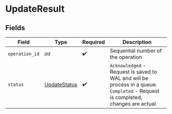 # UpdateResult


## Fields

| Field                                                                                                                            | Type                                                                                                                             | Required                                                                                                                         | Description                                                                                                                      |
| -------------------------------------------------------------------------------------------------------------------------------- | -------------------------------------------------------------------------------------------------------------------------------- | -------------------------------------------------------------------------------------------------------------------------------- | -------------------------------------------------------------------------------------------------------------------------------- |
| `operation_id`                                                                                                                   | *int*                                                                                                                            | :heavy_check_mark:                                                                                                               | Sequential number of the operation                                                                                               |
| `status`                                                                                                                         | [UpdateStatus](../../models/shared/updatestatus.md)                                                                              | :heavy_check_mark:                                                                                                               | `Acknowledged` - Request is saved to WAL and will be process in a queue. `Completed` - Request is completed, changes are actual. |